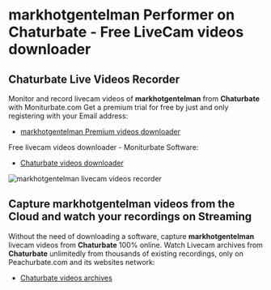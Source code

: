 # markhotgentelman Performer on Chaturbate - Free LiveCam videos downloader

## Chaturbate Live Videos Recorder

Monitor and record livecam videos of **markhotgentelman** from **Chaturbate** with Moniturbate.com
Get a premium trial for free by just and only registering with your Email address:
* [markhotgentelman Premium videos downloader](https://moniturbate.com/request-demo-licence-key.html)

Free livecam videos downloader - Moniturbate Software:
* [Chaturbate videos downloader](https://moniturbate.com/moniturbate-download-software.html)

![markhotgentelman livecam videos recorder](https://peachurnet.com/templates/moniturbate-software.png)


## Capture markhotgentelman videos from the Cloud and watch your recordings on Streaming

Without the need of downloading a software, capture **markhotgentelman** livecam videos from **Chaturbate** 100% online.
Watch Livecam archives from **Chaturbate** unlimitedly from thousands of existing recordings, only on Peachurbate.com and its websites network:
* [Chaturbate videos archives](https://peachurnet.com/)